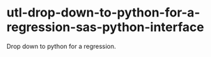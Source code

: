 # utl-drop-down-to-python-for-a-regression-sas-python-interface
Drop down to python for a regression.
